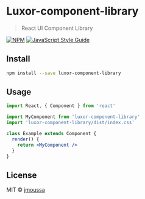 # Luxor-component-library

> React UI Component Library 

[![NPM](https://img.shields.io/npm/v/luxor-component-library.svg)](https://www.npmjs.com/package/luxor-component-library) [![JavaScript Style Guide](https://img.shields.io/badge/code_style-standard-brightgreen.svg)](https://standardjs.com)

## Install

```bash
npm install --save luxor-component-library
```

## Usage

```jsx
import React, { Component } from 'react'

import MyComponent from 'luxor-component-library'
import 'luxor-component-library/dist/index.css'

class Example extends Component {
  render() {
    return <MyComponent />
  }
}
```

## License

MIT © [jmoussa](https://github.com/jmoussa)
